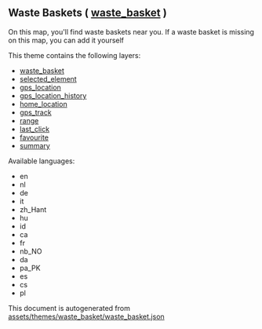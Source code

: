 [//]: # (WARNING: this file is automatically generated. Please find the sources at the bottom and edit those sources)

 Waste Baskets ( [waste_basket](https://mapcomplete.org/waste_basket) ) 
------------------------------------------------------------------------



On this map, you'll find waste baskets near you. If a waste basket is missing on this map, you can add it yourself

This theme contains the following layers:



  - [waste_basket](../Layers/waste_basket.md)
  - [selected_element](../Layers/selected_element.md)
  - [gps_location](../Layers/gps_location.md)
  - [gps_location_history](../Layers/gps_location_history.md)
  - [home_location](../Layers/home_location.md)
  - [gps_track](../Layers/gps_track.md)
  - [range](../Layers/range.md)
  - [last_click](../Layers/last_click.md)
  - [favourite](../Layers/favourite.md)
  - [summary](../Layers/summary.md)


Available languages:



  - en
  - nl
  - de
  - it
  - zh_Hant
  - hu
  - id
  - ca
  - fr
  - nb_NO
  - da
  - pa_PK
  - es
  - cs
  - pl
 

This document is autogenerated from [assets/themes/waste_basket/waste_basket.json](https://github.com/pietervdvn/MapComplete/blob/develop/assets/themes/waste_basket/waste_basket.json)

